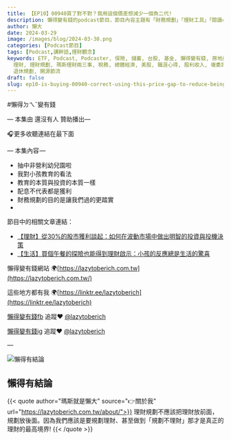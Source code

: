 ```yaml
---
title: 【EP10】00940買了對不對？我用這個價差想減少一個負二代!
description: 懶得變有錢的podcast節目，節目內容主題有「財務規劃」「理財工具」「閱讀心得」「職涯與生活」，內容涵蓋了你與金錢會產生的所有關係。如果想要讓自己對「財務規劃」的本質有更進一步的認識，歡迎訂閱、追蹤、分享並歡迎進一步提出你的想法，讓更多人一起財務有規劃、快樂有方法。
author: 懶大
date: 2024-03-29
image: /images/blog/2024-03-30.png
categories: [Podcast節目]
tags: [Podcast,講幹話,理財觀念]
keywords: ETF, Podcast, Podcaster, 保險, 儲蓄, 台股, 基金, 懶得變有錢, 房地產, 投資, 投資理財, 支出, 收入, 月配息,
  理財, 理財規劃, 瑪斯理財兩三事, 稅務, 總體經濟, 美股, 職涯心得, 股利收入, 複委託, 記帳, 閱讀心得, 財務規劃, 財商, 貸款, 資產配置,
  退休規劃, 開源節流
draft: false
slug: ep10-is-buying-00940-correct-using-this-price-gap-to-reduce-being-the-second-generation-in-debt
---
```

#懶得ㄉㄟˇ變有錢

— 本集由 還沒有人 贊助播出—

🎧更多收聽連結在最下面

— 本集內容 —

- 抽中非營利幼兒園啦
- 我對小孩教育的看法
- 教育的本質與投資的本質一樣
- 配息不代表都是獲利
- 財務規劃的目的是讓我們過的更踏實
- 

節目中的相關文章連結：

- [【理財】從30%的股市獲利談起：如何在波動市場中做出明智的投資與投機決策](https://lazytoberich.com.tw/blog/from-30-stock-market-profits-how-to-make-wise-investment-and-speculation-decisions-in-a-volatile-market/)
- [【生活】買個午餐的探險也能得到理財啟示：小孩的反應總是生活的驚喜](https://lazytoberich.com.tw/blog/mai-ge-wu-can-de-tan-xian-ye-neng-de-dao-li-cai-qi-shi-xiao-hai-de-fan-ying-zong-shi-sheng-huo-de-jing-xi/)

懶得變有錢網站 🌍[https://lazytoberich.com.tw](https://lazytoberich.com.tw/)

這些地方都有我 🌍[https://linktr.ee/lazytoberich](https://linktr.ee/lazytoberich)

[懶得變有錢fb](https://www.facebook.com/lazytoberich) 追蹤❤️ [@lazytoberich](https://www.facebook.com/lazytoberich)

[懶得變有錢ig](https://www.instagram.com/lazytoberich/) 追蹤❤️ [@lazytoberich](https://www.instagram.com/lazytoberich/)

—




![懶得有結論](/images/blog/lazytobeconclude.svg)
## 懶得有結論

{{< quote author="瑪斯就是懶大" source="👉關於我" url="https://lazytoberich.com.tw/about/">}}
理財規劃不應該把理財放前面，規劃放後面。因為我們應該是要規劃理財、甚至做到「規劃不理財」那才是真正的理財的最高境界!
{{< /quote >}}
